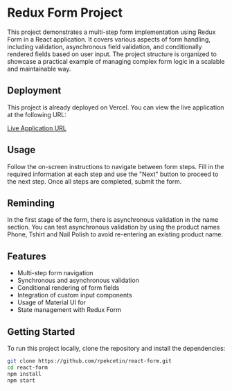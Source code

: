 # Redux Form Project

This project demonstrates a multi-step form implementation using Redux Form in a React application. It covers various aspects of form handling, including validation, asynchronous field validation, and conditionally rendered fields based on user input. The project structure is organized to showcase a practical example of managing complex form logic in a scalable and maintainable way.
## Deployment

This project is already deployed on Vercel. You can view the live application at the following URL:

[Live Application URL](https://react-form-pek.vercel.app/)
## Usage
Follow the on-screen instructions to navigate between form steps. Fill in the required information at each step and use the "Next" button to proceed to the next step. Once all steps are completed, submit the form.

## Reminding
In the first stage of the form, there is asynchronous validation in the name section. You can test asynchronous validation by using the product names Phone, Tshirt and Nail Polish to avoid re-entering an existing product name.
## Features

- Multi-step form navigation
- Synchronous and asynchronous validation
- Conditional rendering of form fields
- Integration of custom input components
- Usage of Material UI for 
- State management with Redux Form

## Getting Started

To run this project locally, clone the repository and install the dependencies:

```bash
git clone https://github.com/rpekcetin/react-form.git
cd react-form
npm install
npm start

